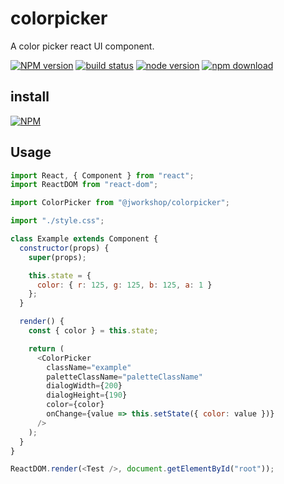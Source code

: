 # colorpicker

A color picker react UI component.

[![NPM version][npm-image]][npm-url]
[![build status][travis-image]][travis-url]
[![node version][node-image]][node-url]
[![npm download][download-image]][download-url]

[npm-image]: http://img.shields.io/npm/v/@jworkshop/colorpicker.svg
[npm-url]: http://npmjs.org/package/@jworkshop/colorpicker
[travis-image]: https://img.shields.io/travis/JWorkshop/colorpicker.svg
[travis-url]: https://travis-ci.org/JWorkshop/colorpicker
[node-image]: https://img.shields.io/badge/node.js-%3E=_0.10-green.svg
[node-url]: http://nodejs.org/download/
[download-image]: https://img.shields.io/npm/dm/@jworkshop/colorpicker.svg
[download-url]: https://npmjs.org/package/@jworkshop/colorpicker

## install

[![NPM](https://nodei.co/npm/@jworkshop/colorpicker.png)](https://nodei.co/npm/@jworkshop/colorpicker/)

## Usage

```javascript
import React, { Component } from "react";
import ReactDOM from "react-dom";

import ColorPicker from "@jworkshop/colorpicker";

import "./style.css";

class Example extends Component {
  constructor(props) {
    super(props);

    this.state = {
      color: { r: 125, g: 125, b: 125, a: 1 }
    };
  }

  render() {
    const { color } = this.state;

    return (
      <ColorPicker
        className="example"
        paletteClassName="paletteClassName"
        dialogWidth={200}
        dialogHeight={190}
        color={color}
        onChange={value => this.setState({ color: value })}
      />
    );
  }
}

ReactDOM.render(<Test />, document.getElementById("root"));
```
